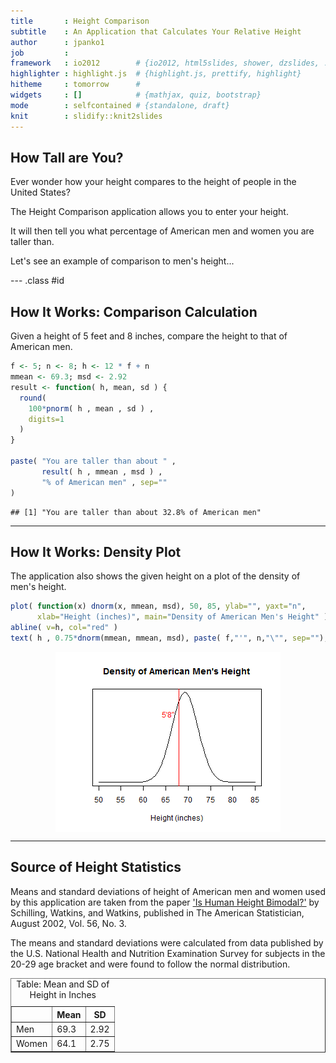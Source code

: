 ```yaml
---
title       : Height Comparison
subtitle    : An Application that Calculates Your Relative Height
author      : jpanko1
job         : 
framework   : io2012        # {io2012, html5slides, shower, dzslides, ...}
highlighter : highlight.js  # {highlight.js, prettify, highlight}
hitheme     : tomorrow      # 
widgets     : []            # {mathjax, quiz, bootstrap}
mode        : selfcontained # {standalone, draft}
knit        : slidify::knit2slides
---
```


## How Tall are You?

Ever wonder how your height compares to the height of people in the United States?

The Height Comparison application allows you to enter your height.

It will then tell you what percentage of American men and women you are taller than.

Let's see an example of comparison to men's height...

--- .class #id 

## How It Works: Comparison Calculation

Given a height of 5 feet and 8 inches, compare the height to that of American men.


```r
f <- 5; n <- 8; h <- 12 * f + n
mmean <- 69.3; msd <- 2.92
result <- function( h, mean, sd ) {
  round(
    100*pnorm( h , mean , sd ) ,
    digits=1
  )
}

paste( "You are taller than about " ,
       result( h , mmean , msd ) ,
       "% of American men" , sep=""
)
```

```
## [1] "You are taller than about 32.8% of American men"
```

---

## How It Works: Density Plot

The application also shows the given height on a plot of the density of men's height.


```r
plot( function(x) dnorm(x, mmean, msd), 50, 85, ylab="", yaxt="n",
      xlab="Height (inches)", main="Density of American Men's Height" )
abline( v=h, col="red" )
text( h , 0.75*dnorm(mmean, mmean, msd), paste( f,"'", n,"\"", sep=""), pos=2, col="red" )
```

<img src="assets/fig/unnamed-chunk-2-1.png" title="plot of chunk unnamed-chunk-2" alt="plot of chunk unnamed-chunk-2" style="display: block; margin: auto;" />

---

## Source of Height Statistics

Means and standard deviations of height of American men and women used by this 
application are taken from the paper ['Is Human Height Bimodal?'](http://www.biostat.jhsph.edu/bstcourse/bio751/papers/bimodalHeight.pdf) by Schilling, 
Watkins, and Watkins, published in The American Statistician, August 2002, 
Vol. 56, No. 3.  

The means and standard deviations were calculated from data 
published by the U.S. National Health and Nutrition Examination Survey for 
subjects in the 20-29 age bracket and were found to follow the normal 
distribution.  

<table border=1 style='width:100%'>
 <caption>Table: Mean and SD of Height in Inches</caption>
 <tr><th></th><th> Mean </th><th> SD </th></tr>
 <tr><td> Men </td><td> 69.3 </td><td> 2.92 </td></tr>
 <tr><td> Women </td><td> 64.1 </td><td> 2.75 </td></tr>
</table>
